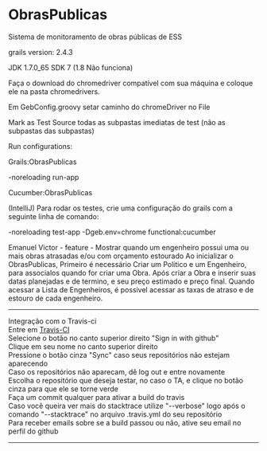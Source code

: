 # ObrasPublicas
Sistema de monitoramento de obras públicas de ESS

grails version: 2.4.3

JDK 1.7.0_65 SDK 7 (1.8 Não funciona)

Faça o download do chromedriver compatível com sua máquina e coloque ele na pasta chromedrivers.

Em GebConfig.groovy setar caminho do chromeDriver no File

Mark as Test Source todas as subpastas imediatas de test (não as subpastas das subpastas) 

Run configurations:

Grails:ObrasPublicas

-noreloading run-app

Cucumber:ObrasPublicas

(IntelliJ) Para rodar os testes, crie uma configuração do grails com a seguinte linha de comando: 

-noreloading test-app -Dgeb.env=chrome functional:cucumber

Emanuel Victor - feature - Mostrar quando um engenheiro possui uma ou mais obras atrasadas e/ou com orçamento estourado
Ao inicializar o ObrasPublicas, Primeiro é necessário Criar um Politico e um Engenheiro, para associalos quando for criar
uma Obra. Após criar a Obra e inserir suas datas planejadas e de termino, e seu preço estimado e preço final. Quando acessar
a Lista de Engenheiros, é possivel acessar as taxas de atraso e de estouro de cada engenheiro.

-------------------------------------------------------------------------------------------------------------------

Integração com o Travis-ci <br />
Entre em [Travis-CI](https://travis-ci.org/) <br />
Selecione o botão no canto superior direito "Sign in with github" <br />
Clique em seu nome no canto superior direito <br />
Pressione o botão cinza "Sync" caso seus repositórios não estejam aparecendo <br />
Caso os repositórios não aparecam, dê log out e entre novamente <br />
Escolha o repositório que deseja testar, no caso o TA, e clique no botão cinza para que ele se torne verde <br />
Faça um commit qualquer para ativar a build do travis <br />
Caso você queira ver mais do stacktrace utilize "--verbose" logo após o comando "--stacktrace" no arquivo .travis.yml do seu repositório <br />
Para receber emails sobre se a build passou ou não, ative seu email no perfil do github <br />

-------------------------------------------------------------------------------------------------------------------
